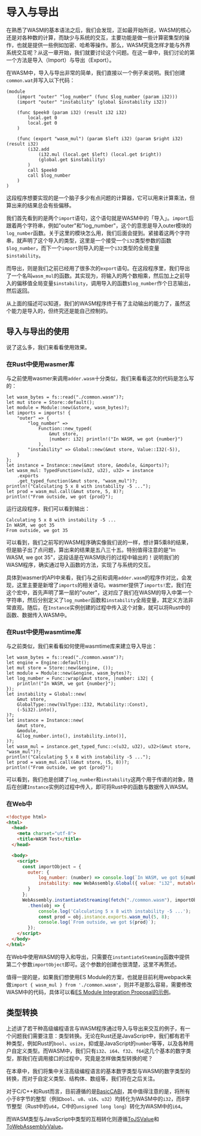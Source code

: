 # 导入与导出

在熟悉了WASM的基本语法之后，我们会发现，正如最开始所说，WASM的核心还是对各种数的计算，而缺少与系统的交互，主要功能是做一些计算密集型的操作，也就是提供一些例如加密、哈希等操作。那么，WASM究竟怎样才能与外界系统交互呢？从这一章开始，我们就要讨论这个问题。在这一章中，我们讨论的第一个方法是导入（Import）与导出（Export）。

在WASM中，导入与导出非常的简单，我们直接以一个例子来说明。我们创建`common.wat`并写入以下代码：

```wasm
(module
    (import "outer" "log_number" (func $log_number (param i32)))
    (import "outer" "instability" (global $instability i32))

    (func $peek0 (param i32) (result i32 i32)
        local.get 0
        local.get 0
    )

    (func (export "wasm_mul") (param $left i32) (param $right i32) (result i32)
        (i32.add
            (i32.mul (local.get $left) (local.get $right))
            (global.get $instability)
        )
        call $peek0
        call $log_number
    )
)
```

这段程序想要实现的是一个脑子多少有点问题的计算器，它可以用来计算乘法，但算出来的结果总会有些偏移。

我们首先看到的是两个`import`语句，这个语句就是WASM中的「导入」。`import`后跟着两个字符串，例如"outer"和"log_number"，这个的意思是导入outer模块的`log_number`函数。关于这里的模块怎么用，我们后面会提到。紧接着这两个字符串，就声明了这个导入的类型，这里是一个接受一个`i32`类型参数的函数`$log_number`，而下一个`import`则导入的是一个`i32`类型的全局变量`$instability`。

而导出，则是我们之前已经用了很多次的`export`语句。在这段程序里，我们导出了一个名叫`wasm_mul`的函数。其实现为，将输入的两个数相乘，然后加上之前导入的偏移值全局变量`$instability`，调用导入的函数`$log_number`作个日志输出，然后返回。

从上面的描述可以知道，我们的WASM程序终于有了主动输出的能力了，虽然这个能力是导入的，但终究还是能自己控制的。

## 导入与导出的使用

说了这么多，我们来看看使用效果。

### 在Rust中使用wasmer库

与之前使用wasmer来调用`adder.wasm`十分类似，我们来看看这次的代码是怎么写的：

```rust, ignore
let wasm_bytes = fs::read("./common.wasm")?;
let mut store = Store::default();
let module = Module::new(&store, wasm_bytes)?;
let imports = imports! {
    "outer" => {
        "log_number" =>
            Function::new_typed(
                &mut store,
                |number: i32| println!("In WASM, we got {number}")
            ),
        "instability" => Global::new(&mut store, Value::I32(-5)),
    }
};
let instance = Instance::new(&mut store, &module, &imports)?;
let wasm_mul: TypedFunction<(u32, u32), u32> = instance
    .exports
    .get_typed_function(&mut store, "wasm_mul")?;
println!("Calculating 5 x 8 with instability -5 ...");
let prod = wasm_mul.call(&mut store, 5, 8)?;
println!("From outside, we got {prod}");
```

运行这段程序，我们可以看到输出：

```plaintext
Calculating 5 x 8 with instability -5 ...
In WASM, we got 35
From outside, we got 35
```

可以看到，我们之前写的WASM程序确实像我们说的一样，想计算5乘8的结果，但是脑子出了点问题，算出来的结果是五八三十五。特别值得注意的是"In WASM, we got 35"，这段话是在WASM执行的过程中输出的！说明我们的WASM程序，确实通过导入函数的方法，实现了与系统的交互。

具体到wasmer的API中来看，我们与之前和调用`adder.wasm`的程序作对比，会发现，这里主要是新增了`imports`的相关语句。wasmer提供了`imports!`宏，我们在这个宏中，首先声明了第一层的"outer"，这对应了我们在WASM的导入中第一个字符串，然后分别定义了`log_number`函数和`instability`全局变量，其定义方法非常直观。随后，在`Instance`实例创建的过程中传入这个对象，就可以将Rust中的函数、数据传入WASM中。

### 在Rust中使用wasmtime库

与之前类似，我们来看看如何使用wasmtime库来建立导入导出：

```rust, ignore
let wasm_bytes = fs::read("./common.wasm")?;
let engine = Engine::default();
let mut store = Store::new(&engine, ());
let module = Module::new(&engine, wasm_bytes)?;
let log_number = Func::wrap(&mut store, |number: i32| {
    println!("In WASM, we got {number}");
});
let instability = Global::new(
    &mut store,
    GlobalType::new(ValType::I32, Mutability::Const),
    (-5i32).into(),
)?;
let instance = Instance::new(
    &mut store,
    &module,
    &[log_number.into(), instability.into()],
)?;
let wasm_mul = instance.get_typed_func::<(u32, u32), u32>(&mut store, "wasm_mul")?;
println!("Calculating 5 x 8 with instability -5 ...");
let prod = wasm_mul.call(&mut store, (5, 8))?;
println!("From outside, we got {prod}");
```

可以看到，我们也是创建了`log_number`和`instability`这两个用于传递的对象，随后在创建`Instance`实例的过程中传入，即可将Rust中的函数与数据传入WASM。

### 在Web中

```html
<!doctype html>
<html>
  <head>
    <meta charset="utf-8">
    <title>WASM Test</title>
  </head>

  <body>
    <script>
      const importObject = {
        outer: {
            log_number: (number) => console.log(`In WASM, we got ${number}`),
            instability: new WebAssembly.Global({ value: "i32", mutable: false }, -5)
        }
      };
      WebAssembly.instantiateStreaming(fetch("./common.wasm"), importObject)
        .then(obj => {
            console.log('Calculating 5 x 8 with instability -5 ...');
            const prod = obj.instance.exports.wasm_mul(5, 8);
            console.log(`From outside, we got ${prod}`);
        });
    </script>
  </body>
</html>
```

在Web中使用WASM的导入和导出，只需要在`instantiateSteaming`函数中提供第二个参数`importObject`即可。这个参数的创建也很清楚，这里不再赘述。

值得一提的是，如果我们想使用ES Module的方案，也就是目前利用webpack来做`import { wasm_mul } from './common.wasm'`，则并不是那么容易，需要修改WASM中的代码，具体可以看[ES Module Integration Proposal的示例](https://github.com/WebAssembly/esm-integration/blob/main/proposals/esm-integration/EXAMPLES.md)。

## 类型转换

上述讲了若干种高级编程语言与WASM程序通过导入与导出来交互的例子，有一个问题我们需要注意：类型转换。无论在Rust还是JavaScript中，我们都有若干种类型，例如Rust的`bool`、`usize`，抑或是JavaScript的`number`等等，以及各种用户自定义类型。而WASM中，我们只有`i32`、`i64`、`f32`、`f64`这几个基本的数字类型，那我们在调用接口的过程中，究竟是怎样做类型转换的呢？

在本章中，我们将集中关注高级编程语言的基本数字类型与WASM的数字类型的转换，而对于自定义类型、结构体、数组等，我们将在之后关注。

对于C/C++和Rust而言，目前遵循的是[BasicCABI](https://github.com/WebAssembly/tool-conventions/blob/main/BasicCABI.md)，其中值得注意的是，将所有小于8字节的整型（例如`bool`、`u8`、`u16`、`u32`）均转化为WASM中的`i32`，而8字节整型（Rust中的`u64`，C中的`unsigned long long`）转化为WASM中的`i64`。

而WASM类型与JavaScript中类型的互相转化则遵循[ToJSValue](https://webassembly.github.io/spec/js-api/index.html#tojsvalue)和[ToWebAssemblyValue](https://webassembly.github.io/spec/js-api/index.html#towebassemblyvalue)。